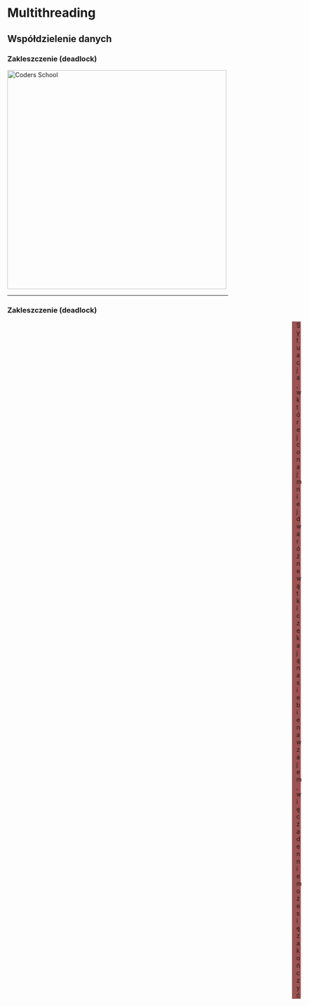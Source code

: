 <!-- .slide: data-background="#111111" -->

# Multithreading

## Współdzielenie danych

### Zakleszczenie (deadlock)

<a href="https://coders.school">
    <img width="500" data-src="../coders_school_logo.png" alt="Coders School" class="plain">
</a>

___
<!-- .slide: data-background="img/deadlockbg.png" -->
### Zakleszczenie (deadlock) <!-- .element style="text-shadow: -2px 2px 0 #000, 2px 2px 0 #000, 2px -2px 0 #000, -2px -2px 0 #000;" -->

<div style="background-color: rgba(139, 53, 54, .85); margin-left: 650px; padding: 0 10px;">

Sytuacja, w której co najmniej dwa różne wątki czekają na siebie nawzajem, więc żaden nie może się zakończyć

</div>
